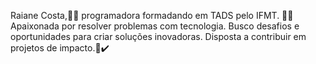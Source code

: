 Raiane Costa,👩‍💻
programadora formadando em TADS pelo IFMT. 👩‍🎓Apaixonada por resolver problemas com tecnologia. 
Busco desafios e oportunidades para criar soluções inovadoras.
Disposta a contribuir em projetos de impacto.💟✔️
